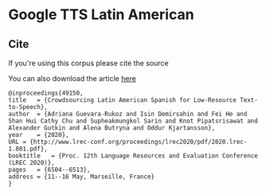 # Google TTS Latin American

## Cite

If you're using this corpus please cite the source

You can also download the article [here](https://research.google/pubs/pub49150/)

```bibtext
@inproceedings{49150,
title	= {Crowdsourcing Latin American Spanish for Low-Resource Text-to-Speech},
author	= {Adriana Guevara-Rukoz and Isin Demirsahin and Fei He and Shan Hui Cathy Chu and Supheakmungkol Sarin and Knot Pipatsrisawat and Alexander Gutkin and Alena Butryna and Oddur Kjartansson},
year	= {2020},
URL	= {http://www.lrec-conf.org/proceedings/lrec2020/pdf/2020.lrec-1.801.pdf},
booktitle	= {Proc. 12th Language Resources and Evaluation Conference (LREC 2020)},
pages	= {6504--6513},
address	= {11--16 May, Marseille, France}
}
```
